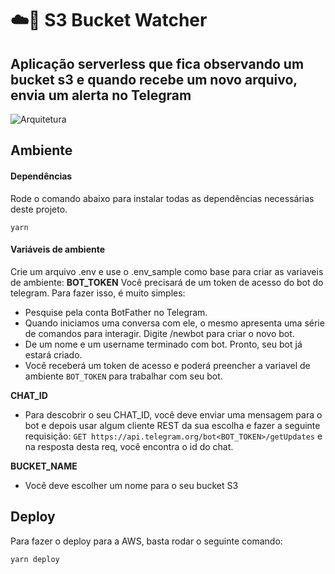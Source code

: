 # ☁️🤖 S3 Bucket Watcher

## Aplicação serverless que fica observando um bucket s3 e quando recebe um novo arquivo, envia um alerta no Telegram

![Arquitetura](https://raw.githubusercontent.com/g-barbosa/serverless/assets/sample.jpg)

## Ambiente
#### Dependências
Rode o comando abaixo para instalar todas as dependências necessárias deste projeto.
~~~
yarn
~~~

#### Variáveis de ambiente
Crie um arquivo .env e use o .env_sample como base para criar as variaveis de ambiente:
**BOT_TOKEN**
Você precisará de um token de acesso do bot do telegram. Para fazer isso, é muito simples:
* Pesquise pela conta BotFather no Telegram.
* Quando iniciamos uma conversa com ele, o mesmo apresenta uma série de comandos para interagir. Digite /newbot para criar o novo bot.
* De um nome e um username terminado com bot. Pronto, seu bot já estará criado.
* Você receberá um token de acesso e poderá preencher a variavel de ambiente `BOT_TOKEN` para trabalhar com seu bot.

**CHAT_ID**
* Para descobrir o seu CHAT_ID, você deve enviar uma mensagem para o bot e depois usar algum cliente REST da sua escolha e fazer a seguinte requisição: 
  `GET https://api.telegram.org/bot<BOT_TOKEN>/getUpdates` e na resposta desta req, você encontra o id do chat.

**BUCKET_NAME**
* Você deve escolher um nome para o seu bucket S3

## Deploy
Para fazer o deploy para a AWS, basta rodar o seguinte comando:
~~~
yarn deploy
~~~
